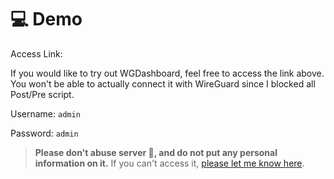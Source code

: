 # 💻 Demo

Access Link: [](https://wgd-demo.donaldzou.dev)

If you would like to try out WGDashboard, feel free to access the link above. You won't be able to actually connect it with WireGuard since I blocked all Post/Pre script.

Username: `admin`

Password: `admin`

> **Please don't abuse server 🥺, and do not put any personal information on it.** If you can't access it, [please let me know here](https://github.com/donaldzou/WGDashboard/issues/695).
